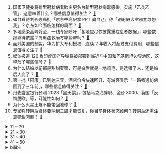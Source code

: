 1. 国家卫健委将新型冠状病毒肺炎更名为新型冠状病毒感染，实施「乙类乙管」，这意味着什么？哪些信息值得关注？ [:link:](https://www.zhihu.com/question/574851074)
2. 如何看待刘强东痛批「京东中高层拿 PPT 骗自己」称「别用假大空那套忽悠我」？京东如今面临怎样的局面？ [:link:](https://www.zhihu.com/question/574798692)
3. 多地感染高峰将至，一线专家呼吁「各地应尽快披露重症患者数据」，哪些数据亟待披露？对重症救治有哪些帮助？ [:link:](https://www.zhihu.com/question/574821642)
4. 面对美国的制裁，华为扩大专利授权，连续 2 年收入将超过支付费用，哪些信息值得关注？ [:link:](https://www.zhihu.com/question/574363669)
5. 媒体报道 120 枚印度国产导弹将被部署到临近与中国和巴基斯坦边界地区，这释放了哪些信号？ [:link:](https://www.zhihu.com/question/574814693)
6. 为什么结婚以前都是甜甜蜜蜜，可是婚后就是一地鸡毛，是选错了人，还是婚后人变了？ [:link:](https://www.zhihu.com/question/572697942)
7. 第一批「阳康」已到达三亚，酒店价格快速回升，有游客表示「一路畅通仿佛回到了三年前」，哪些信息值得关注？ [:link:](https://www.zhihu.com/question/574518808)
8. 丹麦盛宝银行预测 2023「黑天鹅」，包括马克龙辞职、金价 3000、英国「反悔脱欧」等，可能性如何？ [:link:](https://www.zhihu.com/question/574711431)
9. 为什么火星土壤不能带回地球？ [:link:](https://www.zhihu.com/question/565263000)
10. 专家称转阴后身体要两到三周才能恢复，你目前身体状态如何？转阴后还需注意哪些问题？ [:link:](https://www.zhihu.com/question/574744334)
<details>
<summary>11 ~ 20</summary>

11. 男子高烧 39.4 度发视频引殡葬商家关注，无奈自嘲称有需要会喊你的，如何看待此事？ [:link:](https://www.zhihu.com/question/574594238)
12. 韩媒声称「中国通过美人计等方式对韩国渗透」，我驻韩使馆回应「毒化中韩关系」，如何看待此事？ [:link:](https://www.zhihu.com/question/574795582)
13. 为什么有的银行宁愿给延期还贷，也不想让你提前还贷？延期还贷具体是怎么操作，利息也延期吗？ [:link:](https://www.zhihu.com/question/574809528)
14. 黄牛在医院门前倒卖布洛芬，1 瓶高达 3000 元，被警方采取刑事措施，如何看待倒卖药物现象？ [:link:](https://www.zhihu.com/question/574509868)
15. 给女朋友买一台代步车，20万内买什么好？ [:link:](https://www.zhihu.com/question/572714254)
16. 大批移民平安夜被丢在美副总统家门口，白宫怒批「是一场残酷、危险且可耻的表演」，如何看待此事？ [:link:](https://www.zhihu.com/question/574718018)
17. 中国抗原曾「供应全世界」，为何国内一盒难求？你对抗原的直观感受是什么？ [:link:](https://www.zhihu.com/question/574708305)
18. 日本动漫后期为何经常走到血统论的路上？ [:link:](https://www.zhihu.com/question/25908231)
19. 父母那一代人结婚普遍没房，为啥这一代年轻人结婚普遍要有房？ [:link:](https://www.zhihu.com/question/570499156)
20. 金毛为啥普遍都不喜欢叫？ [:link:](https://www.zhihu.com/question/521469656)
</details>
<details>
<summary>21 ~ 30</summary>

21. 赫尔松市平安夜当天遭空袭，泽连斯基发表「挑衅性圣诞致辞」，有哪些信息值得关注？ [:link:](https://www.zhihu.com/question/574593807)
22. 春节前后全国或达感染高峰，专家建议将抗原阳性纳入确诊数字统计并公布，哪些信息值得关注？ [:link:](https://www.zhihu.com/question/574503293)
23. 2023 年可能是中国房地产市场极为特殊的一年，会有哪些发展变化？适合普通民众买房吗？ [:link:](https://www.zhihu.com/question/574553944)
24. 为什么过年可以拿手机当年礼？ [:link:](https://www.zhihu.com/question/574612057)
25. 表白女仆店女仆被拒绝该怎么办？ [:link:](https://www.zhihu.com/question/549994553)
26. 如何看待 12 月 26 日荣耀全场景新品发布会？发布的哪款产品值得推荐？ [:link:](https://www.zhihu.com/question/574827252)
27. 考研需要从大几开始准备？ [:link:](https://www.zhihu.com/question/350785264)
28. 如何评价《时光音乐会 2》第三期？ [:link:](https://www.zhihu.com/question/574119918)
29. 爱自己的动力是什么? [:link:](https://www.zhihu.com/question/453951586)
30. 碰到一个只管事不管人的领导是好事吗？ [:link:](https://www.zhihu.com/question/574390331)
</details>
<details>
<summary>31 ~ 40</summary>

31. 如何评价悬疑剧《回来的女儿》第 8 集？ [:link:](https://www.zhihu.com/question/574825789)
32. 读过的书全都忘了，那阅读的意义是什么？ [:link:](https://www.zhihu.com/question/573871118)
33. 12 月 26 日两市股指早盘高开高走，酒店餐饮、旅游等大涨，A 股后市行情如何？ [:link:](https://www.zhihu.com/question/574799403)
34. 如何看待 12 月 26 日发布的荣耀 80GT ？有哪些亮点和不足？ [:link:](https://www.zhihu.com/question/574833565)
35. 美国重要通胀预期超预期大跌，关键通胀指标亦如期回落，通胀进入连续下滑区间，美联储是否会放缓加息节奏？ [:link:](https://www.zhihu.com/question/574347633)
36. 《阿凡达：水之道》 有哪些不吐不快的槽点？ [:link:](https://www.zhihu.com/question/572838333)
37. 俄国防部称「乌克兰无人机袭击俄军重要基地遭，造成 3 名俄士兵死亡」，有哪些消息值得关注？ [:link:](https://www.zhihu.com/question/574794580)
38. 电影版《想见你》与剧版《想见你》你更喜欢哪一个？为什么？ [:link:](https://www.zhihu.com/question/574116658)
39. 网传新冠感染者康复后短期内因剧烈运动入院或离世，阳康后多久才能运动? 应该如何科学、有效地运动？ [:link:](https://www.zhihu.com/question/574526734)
40. 最新方案显示，优化中外人员往来管理，取消入境后全员核酸检测和集中隔离，哪些信息值得关注？ [:link:](https://www.zhihu.com/question/574851798)
</details>
<details>
<summary>41 ~ 50</summary>

41. 如何看待感染新冠的老人因「缺药、延误、死亡」陷入困境？有何解决办法？ [:link:](https://www.zhihu.com/question/574797961)
42. 大部分人感染新冠 7 至 10 天后进入康复状态，恢复期该怎样注意饮食健康？如何科学进行锻炼？ [:link:](https://www.zhihu.com/question/574798134)
43. 农村防疫大考「药物短缺返乡人员突增，有乡镇卫生院招学生做志愿者」，哪些信息值得关注？ [:link:](https://www.zhihu.com/question/574673300)
44. 2022 年发生了哪些天气与气候的大事件？ [:link:](https://www.zhihu.com/question/571915824)
45. AIGC 将如何变革内容创作行业？ [:link:](https://www.zhihu.com/question/571215319)
46. 如何评价预售价 2499 元起的荣耀平板 V8 Pro ？有哪些亮点和不足？ [:link:](https://www.zhihu.com/question/574832213)
47. 常见的 for 循环优化方式是什么？ [:link:](https://www.zhihu.com/question/574032837)
48. 2022 年，你的租房生活发生了哪些变化？ [:link:](https://www.zhihu.com/question/572346983)
49. 2022 年有哪些本以为是烂片，没想到超出预料的影视作品？ [:link:](https://www.zhihu.com/question/551718969)
50. 想换新手机，旧手机应该怎么处理才不浪费？ [:link:](https://www.zhihu.com/question/574612418)
</details><details>
<summary>bilibili</summary>

1. 一个橙子引发的故事… [:link:](//www.bilibili.com/video/BV1F44y1o7ee)
2. 羊村（5） [:link:](//www.bilibili.com/video/BV11P4y1i7KU)
3. 为了能轻松洗澡，我将浴室改造成洗车间这件事 [:link:](//www.bilibili.com/video/BV1YG4y177Mq)
4. 只要我够阴间，我就不会阳 [:link:](//www.bilibili.com/video/BV1de411c7CW)
5. 任 何 男 人 都 要 穿 衣 服！ [:link:](//www.bilibili.com/video/BV19G4y1f79p)
6. 布偶猫坠楼，落20m深换气孔洞7天，主人都快急疯了～ [:link:](//www.bilibili.com/video/BV1m84y1s744)
7. 【冬泳怪鸽】最穷的网红，家徒四壁的600万粉丝主播？ [:link:](//www.bilibili.com/video/BV1x8411H7DP)
8. 哈哈哈哈哈这个游戏太离谱了 [:link:](//www.bilibili.com/video/BV1bv4y1z7mg)
9. 我变成鸭子了….. [:link:](//www.bilibili.com/video/BV183411Q7Uy)
10. 看着看着就哭了！ 年底必看MV《身边》！2022谁陪你走过？ [:link:](//www.bilibili.com/video/BV1QP4y1i7jy)
<details>
<summary>11 ~ 20</summary>

11. 改造脸上有胎记的女生，胎记不是缺点，是特点! [:link:](//www.bilibili.com/video/BV1H24y1S7jH)
12. 我终于会做绵羊辣椒酱啦 !!!!! [:link:](//www.bilibili.com/video/BV1fe4y1K7ip)
13. 为了选队友，他们居然做出这样的事！！！ [:link:](//www.bilibili.com/video/BV1wW4y1K7qv)
14. 自费24万，只为搞一个纯粹的音乐比赛？ [:link:](//www.bilibili.com/video/BV1ng411b7mM)
15. 皇 金 矿 工 [:link:](//www.bilibili.com/video/BV1Cv4y1z7Xh)
16. 我送员工的圣诞礼物竟然还能收回来？ [:link:](//www.bilibili.com/video/BV19G4y1J7se)
17. 黑金，我来看你了 [:link:](//www.bilibili.com/video/BV1U3411Q7de)
18. 这真的是拿来吃的吗！？？？？ [:link:](//www.bilibili.com/video/BV1EK411B78P)
19. 电车难题解决方案分析 [:link:](//www.bilibili.com/video/BV1NG4y1n7GW)
20. 谁能拒绝这样一只小猫咪！ [:link:](//www.bilibili.com/video/BV1eG4y1J7a9)
</details>
<details>
<summary>21 ~ 30</summary>

21. 聊聊我的火影入坑史，以及如何砸了500多万人民币的【全服战力第一的回忆录】 [:link:](//www.bilibili.com/video/BV1E44y1o7rf)
22. 如何用火柴开锁 [:link:](//www.bilibili.com/video/BV1kg411t7tB)
23. 三路嫖客各显神通？直接逃跑型？事后掌掴型？不穿裤子型？阿特觉得刑！ [:link:](//www.bilibili.com/video/BV1fD4y177i7)
24. 40度高骚+咳血，把人烧智障了 [:link:](//www.bilibili.com/video/BV1SM411m7f2)
25. 圣诞有数学相伴 —— Robin Gan [:link:](//www.bilibili.com/video/BV1xV4y1w7Kq)
26. 没人能阻止我结婚！奥密克戎：我可以 [:link:](//www.bilibili.com/video/BV1L14y1w7YH)
27. 一斗金曲《一斗Disco》 [:link:](//www.bilibili.com/video/BV1U14y1P7ty)
28. 新冠排痰的正确姿势！不费嗓子，1秒咳出 [:link:](//www.bilibili.com/video/BV1UW4y1T7gZ)
29. 一咬就爆汁的炸鸡排 [:link:](//www.bilibili.com/video/BV1Fv4y1z7sG)
30. 人均七百块的全熟牛排，胖老头直呼入口即化【凭啥这么贵49-王品】 [:link:](//www.bilibili.com/video/BV1Ke411w71F)
</details>
<details>
<summary>31 ~ 40</summary>

31. 当你写了个BUG还能运行，它就成了一个3A大作！ [:link:](//www.bilibili.com/video/BV1T24y1S7EJ)
32. 【诺子】盲人Vup的第一视角出行 我的世界是什么样的？ [:link:](//www.bilibili.com/video/BV1bK411B7kg)
33. 躺着，但是把舞蹈跳了… [:link:](//www.bilibili.com/video/BV1cd4y1a7aW)
34. 脑袋好痒，好像要长脑子了！ [:link:](//www.bilibili.com/video/BV1QP4y1i7B6)
35. “死了就看不到落日了” [:link:](//www.bilibili.com/video/BV1hM41117EC)
36. 全网首测！轰炸机坐起来是什么体验！？ [:link:](//www.bilibili.com/video/BV1E14y1P7aY)
37. 「Muse Dash」×「明日方舟」联动决定！ [:link:](//www.bilibili.com/video/BV12G4y1J76V)
38. 观众朋友们，我想死你们了 [:link:](//www.bilibili.com/video/BV1B8411H75d)
39. 随舞～ [:link:](//www.bilibili.com/video/BV1RP4y1B7F4)
40. 免疫系统:这把高端局 [:link:](//www.bilibili.com/video/BV1SA411X7Nm)
</details>
<details>
<summary>41 ~ 50</summary>

41. 《有妈如此，女复何求》 [:link:](//www.bilibili.com/video/BV1VD4y1E7Ro)
42. 『4K60p·Hi-Res』坂本龍一《圣诞快乐劳伦斯先生/Merry Christmas Mr.Lawrence》祝大家圣诞快乐! [:link:](//www.bilibili.com/video/BV1oK411q7mp)
43. 评分4.7！又典又烂又逆天！吐槽2015四大名著力作《圣剑使的禁咒咏唱》 [:link:](//www.bilibili.com/video/BV1F24y1S7NL)
44. 感人短片：父亲 [:link:](//www.bilibili.com/video/BV1bA411D7YJ)
45. 验证过，这个方法，吊打学神。 [:link:](//www.bilibili.com/video/BV1W44y1o7Cu)
46. 脸都气歪了！这就是把负反馈做到极致的跑酷游戏 [:link:](//www.bilibili.com/video/BV1Ge4y1j7Lk)
47. 【剑魔】新冠早期症状——嘴硬 (请佩戴口罩观看) [:link:](//www.bilibili.com/video/BV1cP4y1q7xR)
48. 这便衣...好像真的会烤鱿鱼！ [:link:](//www.bilibili.com/video/BV1Fe4y1j7Tu)
49. 原神躲闪摇玩具来了！又欠揍又可爱！ [:link:](//www.bilibili.com/video/BV1K8411H7cp)
50. 《 阳 了..我 看 见 我 太 奶 了... 》 [:link:](//www.bilibili.com/video/BV1iP4y1B7wM)
</details>
<details>
<summary>51 ~ 60</summary>

51. 老人熬夜直播到手仅百元？up主实锤幕后团队造假！【下集】 [:link:](//www.bilibili.com/video/BV1gV4y1w75P)
52. 把人类变成吃人怪物？这游戏的剧情完全意想不到！ [:link:](//www.bilibili.com/video/BV1ye411c78i)
53. 被这《四大名著合订本》笑死 [:link:](//www.bilibili.com/video/BV1MK41167ev)
54. 来自广西粉丝的行为，扣分！！！ [:link:](//www.bilibili.com/video/BV1d44y1d71c)
55. 【战双帕弥什】命束止境 | 露西亚·深红囚影角色动画短片 [:link:](//www.bilibili.com/video/BV1be4y1K7X9)
56. 除了侵略地球，三体人还有没有别的出路？ [:link:](//www.bilibili.com/video/BV12A411X77g)
57. 【万字解说】全球70亿人同时昏迷137秒，是一种什么体验？一口气看完经典烧脑悬疑美剧《未来闪影》 [:link:](//www.bilibili.com/video/BV1824y1S79f)
58. “赐我，一个十年前的鬼畜区” [:link:](//www.bilibili.com/video/BV1Pe4y1T7YA)
59. 2022国产烂片爆笑盘点，暨第六届中国电影金菊花颁奖典礼！ [:link:](//www.bilibili.com/video/BV1yM41117KQ)
60. 缺德素材 [:link:](//www.bilibili.com/video/BV1nA411D7Nt)
</details>
<details>
<summary>61 ~ 70</summary>

61. 外卖超时了，顾客不要了… [:link:](//www.bilibili.com/video/BV1rP411K7BE)
62. 《明日方舟》EP - Snowy Night [:link:](//www.bilibili.com/video/BV1oW4y1N72d)
63. 当我意外入坑了从腾讯官网下载的原神... [:link:](//www.bilibili.com/video/BV1C8411H7NC)
64. 《 北 京 烤 鸭 》 [:link:](//www.bilibili.com/video/BV1Ad4y1e7va)
65. “朋友们新年的钟声马上就要敲响” [:link:](//www.bilibili.com/video/BV1Wd4y1e7CR)
66. 芬兰一家人体验煎饼果子出摊儿笑不活了！爆汁葱油鸡被干饭人啃得精光！东北老式麻辣烫绝了！好吃到想自己摆摊卖！ [:link:](//www.bilibili.com/video/BV1HA411D7wa)
67. 嘿呀！老爹买不到抗原啦！没阳的最好别嘴硬啦！ [:link:](//www.bilibili.com/video/BV1324y1Q7U6)
68. 🤜 两 面 夹 击 🤛 [:link:](//www.bilibili.com/video/BV1mW4y1T7Gd)
69. 不会变身，还上什么网课！ [:link:](//www.bilibili.com/video/BV18V4y1c7Hk)
70. 【TF家族】《一起去做的N件事》第十件事：一起来开音乐小会吧！ [:link:](//www.bilibili.com/video/BV1gv4y1z77e)
</details>
<details>
<summary>71 ~ 80</summary>

71. 女人…我得有个女人…（爬起 [:link:](//www.bilibili.com/video/BV1bM41117Fh)
72. 【特效向】胜利男神：终姬 [:link:](//www.bilibili.com/video/BV1GV4y1F7eC)
73. 都什么年代，谁还当传统河神？！！ [:link:](//www.bilibili.com/video/BV1j44y1o7f8)
74. 小孩指出博物馆“21th”的错误，竟被群嘲… [:link:](//www.bilibili.com/video/BV19A411X7yE)
75. 每天一遍，恋爱脑再见 [:link:](//www.bilibili.com/video/BV1MD4y1E7xV)
76. 在无尽的沙漠当中没有树木！该如何生存下去【我的世界】 P9 [:link:](//www.bilibili.com/video/BV1Av4y1z7Lb)
77. 最便宜日式炸鸡无限畅吃？男子前往试吃，结果.... [:link:](//www.bilibili.com/video/BV15d4y1a7BP)
78. 很严肃！中国三体报道：威慑元年第一期！ [:link:](//www.bilibili.com/video/BV1PP4y1q7TW)
79. 🥵呜…有出生～ [:link:](//www.bilibili.com/video/BV1cd4y1a7ES)
80. 游戏UP主第一次玩【原神】，竟发现自己多了43个老婆！ [:link:](//www.bilibili.com/video/BV1Ge4y1j77c)
</details>
<details>
<summary>81 ~ 90</summary>

81. 短视频百万粉丝博主推荐的网红零食，都是些啥东西？？？ [:link:](//www.bilibili.com/video/BV1d44y1d734)
82. 我COS了《三体》第一集就噶了的小姐姐 [:link:](//www.bilibili.com/video/BV1wK411B7n9)
83. 连环社死！把无数张女友照片印在衣服上坐地铁…再把她做成风筝送上天？人傻了！ [:link:](//www.bilibili.com/video/BV1aP4y1i7yN)
84. 你们上学时都用过这招吧！ [:link:](//www.bilibili.com/video/BV1xP4y1i73J)
85. “天选打工鹿” [:link:](//www.bilibili.com/video/BV1aP4y1i7qv)
86. 你好啊 23级准研究生 [:link:](//www.bilibili.com/video/BV1xV4y1w7Do)
87. 时隔三年 终于回国了 [:link:](//www.bilibili.com/video/BV1c14y1P7AP)
88. 南方人流浪东北，身体终于好了，雪地里找了个庇护所准备休息几天 [:link:](//www.bilibili.com/video/BV14D4y1E75Y)
89. 新冠转阴后千万不要放松警惕！ [:link:](//www.bilibili.com/video/BV1p24y1S7t2)
90. 【熊吃人】保护熊13年，最后连同女朋友一起吃了 [:link:](//www.bilibili.com/video/BV19G4y1J7AE)
</details>
<details>
<summary>91 ~ 100</summary>

91. 土豆这样做，我能吃一吨！ [:link:](//www.bilibili.com/video/BV1GW4y1M7FZ)
92. 救命，女儿想拍婚纱照！ [:link:](//www.bilibili.com/video/BV1Pd4y1a7zs)
93. 可能是全球第一的自助餐？龙虾鹅肝鱼子酱无限上！ 能吃回本吗？ [:link:](//www.bilibili.com/video/BV1Mv4y1X78Q)
94. 用英伦史诗的方式记录回村第一天 [:link:](//www.bilibili.com/video/BV1v44y1d7RC)
95. 《 差 生 文 具 多》 [:link:](//www.bilibili.com/video/BV1MW4y1K7oW)
96. 我其他的视频你可以不看，但这视频你得把他看完 [:link:](//www.bilibili.com/video/BV1514y1w74b)
97. 《 鹅 鸭 同 笼 》 [:link:](//www.bilibili.com/video/BV1eG4y177gM)
98. 【日本办公室料理】今天就用面包来堵住社长的喂喂喂！ [:link:](//www.bilibili.com/video/BV1i24y1U7q8)
99. 沃尔沃是不是纸老虎？宝马X3残酷对战沃尔沃XC60！ [:link:](//www.bilibili.com/video/BV13e4y1j7Mz)
100. 【4K典藏】千万别眨眼！2022世界杯25佳进球 [:link:](//www.bilibili.com/video/BV1sg411b79n)
</details></details>